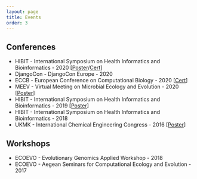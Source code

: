 ```yaml
---
layout: page
title: Events
order: 3
---
```


## Conferences

- HIBIT - International Symposium on Health Informatics and Bioinformatics - 2020 [[Poster](/public/posters/HIBIT2020_Poster.jpg)/[Cert](/public/certificates/HIBIT2020_Certificate_of_attendance.png)]
- DjangoCon - DjangoCon Europe - 2020
- ECCB - European Conference on Computational Biology - 2020 [[Cert](/public/certificates/ECCB2020_Certificate_of_attendance.pdf)]
- MEEV - Virtual Meeting on Microbial Ecology and Evolution - 2020 [[Poster](/public/posters/MEEV2020_Poster.jpg)]
- HIBIT - International Symposium on Health Informatics and Bioinformatics - 2019 [[Poster](/public/posters/HIBIT2019_Poster.jpg)]
- HIBIT - International Symposium on Health Informatics and Bioinformatics - 2018
- UKMK - International Chemical Engineering Congress - 2016 [[Poster](/public/posters/UKMK2016_Poster.jpg)]

## Workshops

- ECOEVO - Evolutionary Genomics Applied Workshop - 2018
- ECOEVO - Aegean Seminars for Computational Ecology and Evolution - 2017
